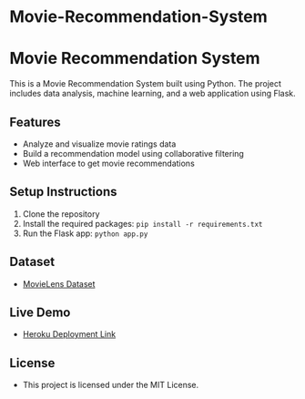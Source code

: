 # Movie-Recommendation-System
# Movie Recommendation System

This is a Movie Recommendation System built using Python. The project includes data analysis, machine learning, and a web application using Flask.

## Features
- Analyze and visualize movie ratings data
- Build a recommendation model using collaborative filtering
- Web interface to get movie recommendations

## Setup Instructions
1. Clone the repository
2. Install the required packages: `pip install -r requirements.txt`
3. Run the Flask app: `python app.py`

## Dataset
- [MovieLens Dataset](https://grouplens.org/datasets/movielens/)

## Live Demo
- [Heroku Deployment Link](#)

## License
- This project is licensed under the MIT License.

